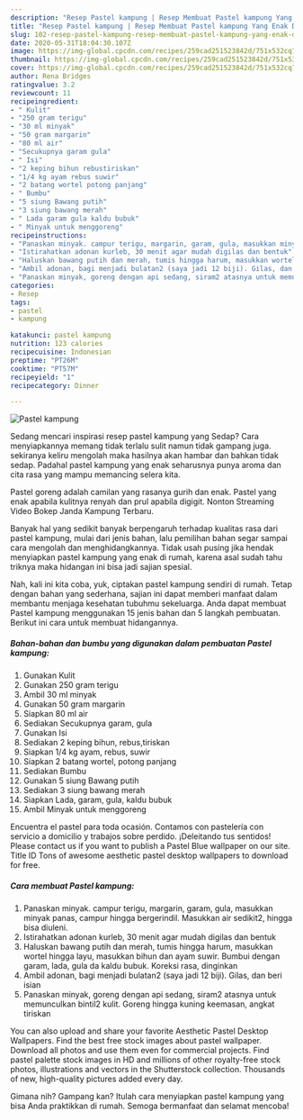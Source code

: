 ```yaml
---
description: "Resep Pastel kampung | Resep Membuat Pastel kampung Yang Enak Dan Lezat"
title: "Resep Pastel kampung | Resep Membuat Pastel kampung Yang Enak Dan Lezat"
slug: 102-resep-pastel-kampung-resep-membuat-pastel-kampung-yang-enak-dan-lezat
date: 2020-05-31T18:04:30.107Z
image: https://img-global.cpcdn.com/recipes/259cad251523842d/751x532cq70/pastel-kampung-foto-resep-utama.jpg
thumbnail: https://img-global.cpcdn.com/recipes/259cad251523842d/751x532cq70/pastel-kampung-foto-resep-utama.jpg
cover: https://img-global.cpcdn.com/recipes/259cad251523842d/751x532cq70/pastel-kampung-foto-resep-utama.jpg
author: Rena Bridges
ratingvalue: 3.2
reviewcount: 11
recipeingredient:
- " Kulit"
- "250 gram terigu"
- "30 ml minyak"
- "50 gram margarin"
- "80 ml air"
- "Secukupnya garam gula"
- " Isi"
- "2 keping bihun rebustiriskan"
- "1/4 kg ayam rebus suwir"
- "2 batang wortel potong panjang"
- " Bumbu"
- "5 siung Bawang putih"
- "3 siung bawang merah"
- " Lada garam gula kaldu bubuk"
- " Minyak untuk menggoreng"
recipeinstructions:
- "Panaskan minyak. campur terigu, margarin, garam, gula, masukkan minyak panas, campur hingga bergerindil. Masukkan air sedikit2, hingga bisa diuleni."
- "Istirahatkan adonan kurleb, 30 menit agar mudah digilas dan bentuk"
- "Haluskan bawang putih dan merah, tumis hingga harum, masukkan wortel hingga layu, masukkan bihun dan ayam suwir. Bumbui dengan garam, lada, gula da kaldu bubuk. Koreksi rasa, dinginkan"
- "Ambil adonan, bagi menjadi bulatan2 (saya jadi 12 biji). Gilas, dan beri isian"
- "Panaskan minyak, goreng dengan api sedang, siram2 atasnya untuk memunculkan bintil2 kulit. Goreng hingga kuning keemasan, angkat tiriskan"
categories:
- Resep
tags:
- pastel
- kampung

katakunci: pastel kampung 
nutrition: 123 calories
recipecuisine: Indonesian
preptime: "PT26M"
cooktime: "PT57M"
recipeyield: "1"
recipecategory: Dinner

---
```



![Pastel kampung](https://img-global.cpcdn.com/recipes/259cad251523842d/751x532cq70/pastel-kampung-foto-resep-utama.jpg)

Sedang mencari inspirasi resep pastel kampung yang Sedap? Cara menyiapkannya memang tidak terlalu sulit namun tidak gampang juga. sekiranya keliru mengolah maka hasilnya akan hambar dan bahkan tidak sedap. Padahal pastel kampung yang enak seharusnya punya aroma dan cita rasa yang mampu memancing selera kita.

Pastel goreng adalah camilan yang rasanya gurih dan enak. Pastel yang enak apabila kulitnya renyah dan prul apabila digigit. Nonton Streaming Video Bokep Janda Kampung Terbaru.

Banyak hal yang sedikit banyak berpengaruh terhadap kualitas rasa dari pastel kampung, mulai dari jenis bahan, lalu pemilihan bahan segar sampai cara mengolah dan menghidangkannya. Tidak usah pusing jika hendak menyiapkan pastel kampung yang enak di rumah, karena asal sudah tahu triknya maka hidangan ini bisa jadi sajian spesial.


Nah, kali ini kita coba, yuk, ciptakan pastel kampung sendiri di rumah. Tetap dengan bahan yang sederhana, sajian ini dapat memberi manfaat dalam membantu menjaga kesehatan tubuhmu sekeluarga. Anda dapat membuat Pastel kampung menggunakan 15 jenis bahan dan 5 langkah pembuatan. Berikut ini cara untuk membuat hidangannya.

<!--inarticleads1-->

##### Bahan-bahan dan bumbu yang digunakan dalam pembuatan Pastel kampung:

1. Gunakan  Kulit
1. Gunakan 250 gram terigu
1. Ambil 30 ml minyak
1. Gunakan 50 gram margarin
1. Siapkan 80 ml air
1. Sediakan Secukupnya garam, gula
1. Gunakan  Isi
1. Sediakan 2 keping bihun, rebus,tiriskan
1. Siapkan 1/4 kg ayam, rebus, suwir
1. Siapkan 2 batang wortel, potong panjang
1. Sediakan  Bumbu
1. Gunakan 5 siung Bawang putih
1. Sediakan 3 siung bawang merah
1. Siapkan  Lada, garam, gula, kaldu bubuk
1. Ambil  Minyak untuk menggoreng


Encuentra el pastel para toda ocasión. Contamos con pastelería con servicio a domicilio y trabajos sobre perdido. ¡Deleitando tus sentidos! Please contact us if you want to publish a Pastel Blue wallpaper on our site. Title ID Tons of awesome aesthetic pastel desktop wallpapers to download for free. 

<!--inarticleads2-->

##### Cara membuat Pastel kampung:

1. Panaskan minyak. campur terigu, margarin, garam, gula, masukkan minyak panas, campur hingga bergerindil. Masukkan air sedikit2, hingga bisa diuleni.
1. Istirahatkan adonan kurleb, 30 menit agar mudah digilas dan bentuk
1. Haluskan bawang putih dan merah, tumis hingga harum, masukkan wortel hingga layu, masukkan bihun dan ayam suwir. Bumbui dengan garam, lada, gula da kaldu bubuk. Koreksi rasa, dinginkan
1. Ambil adonan, bagi menjadi bulatan2 (saya jadi 12 biji). Gilas, dan beri isian
1. Panaskan minyak, goreng dengan api sedang, siram2 atasnya untuk memunculkan bintil2 kulit. Goreng hingga kuning keemasan, angkat tiriskan


You can also upload and share your favorite Aesthetic Pastel Desktop Wallpapers. Find the best free stock images about pastel wallpaper. Download all photos and use them even for commercial projects. Find pastel palette stock images in HD and millions of other royalty-free stock photos, illustrations and vectors in the Shutterstock collection. Thousands of new, high-quality pictures added every day. 

Gimana nih? Gampang kan? Itulah cara menyiapkan pastel kampung yang bisa Anda praktikkan di rumah. Semoga bermanfaat dan selamat mencoba!

